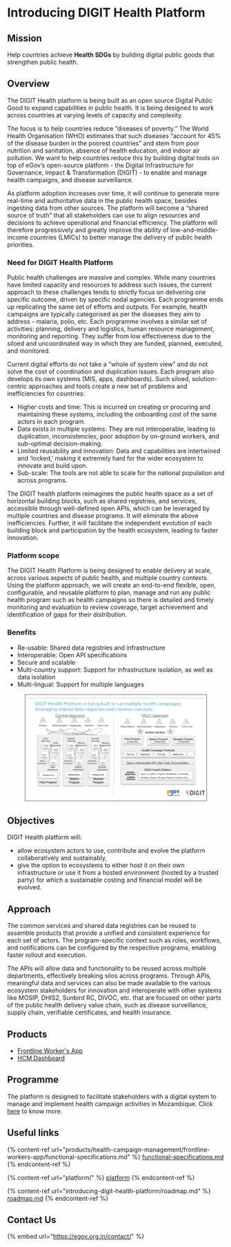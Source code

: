 # Introducing DIGIT Health Platform

## Mission

Help countries achieve **Health SDGs** by building digital public goods that strengthen public health.

## Overview

The DIGIT Health platform is being built as an open source Digital Public Good to expand capabilities in public health. It is being designed to work across countries at varying levels of capacity and complexity.

The focus is to help countries reduce “diseases of poverty.” The World Health Organisation (WHO) estimates that such diseases “account for 45% of the disease burden in the poorest countries” and stem from poor nutrition and sanitation, absence of health education, and indoor air pollution. We want to help countries reduce this by building digital tools on top of eGov’s open-source platform - the Digital Infrastructure for Governance, Impact & Transformation (DIGIT) - to enable and manage health campaigns, and disease surveillance.

As platform adoption increases over time, it will continue to generate more real-time and authoritative data in the public health space, besides ingesting data from other sources. The platform will become a “shared source of truth” that all stakeholders can use to align resources and decisions to achieve operational and financial efficiency. The platform will therefore progressively and greatly improve the ability of low-and-middle-income countries (LMICs) to better manage the delivery of public health priorities.

### Need for DIGIT Health Platform

Public health challenges are massive and complex. While many countries have limited capacity and resources to address such issues, the current approach to these challenges tends to strictly focus on delivering one specific outcome, driven by specific nodal agencies. Each programme ends up replicating the same set of efforts and outputs. For example, health campaigns are typically categorised as per the diseases they aim to address - malaria, polio, etc. Each programme involves a similar set of activities: planning, delivery and logistics, human resource management, monitoring and reporting. They suffer from low effectiveness due to the siloed and uncoordinated way in which they are funded, planned, executed, and monitored.&#x20;

Current digital efforts do not take a “whole of system view” and do not solve the cost of coordination and duplication issues. Each program also develops its own systems (MIS, apps, dashboards). Such siloed, solution-centric approaches and tools create a new set of problems and inefficiencies for countries:

* Higher costs and time: This is incurred on creating or procuring and maintaining these systems, including the onboarding cost of the same actors in each program.
* Data exists in multiple systems: They are not interoperable, leading to duplication, inconsistencies, poor adoption by on-ground workers, and sub-optimal decision-making.
* Limited reusability and innovation: Data and capabilities are intertwined and ‘locked,’ making it extremely hard for the wider ecosystem to innovate and build upon.
* Sub-scale: The tools are not able to scale for the national population and across programs.

The DIGIT health platform reimagines the public health space as a set of horizontal building blocks, such as shared registries, and services, accessible through well-defined open APIs, which can be leveraged by multiple countries and disease programs. It will eliminate the above inefficiencies. Further, it will facilitate the independent evolution of each building block and participation by the health ecosystem, leading to faster innovation.

### Platform scope

The DIGIT Health Platform is being designed to enable delivery at scale, across various aspects of public health, and multiple country contexts. Using the platform approach, we will create an end-to-end flexible, open, configurable, and reusable platform to plan, manage and run any public health program such as health campaigns so there is detailed and timely monitoring and evaluation to review coverage, target achievement and identification of gaps for their distribution.

### Benefits

* Re-usable: Shared data registries and infrastructure
* Interoperable: Open API specifications
* Secure and scalable
* Multi-country support: Support for infrastructure isolation, as well as data isolation
* Multi-lingual: Support for multiple languages

<figure><img src=".gitbook/assets/Screenshot 2023-02-10 at 3.13.43 PM (2).png" alt=""><figcaption></figcaption></figure>

## Objectives

DIGIT Health platform will:

* allow ecosystem actors to use, contribute and evolve the platform collaboratively and sustainably,
* give the option to ecosystems to either host it on their own infrastructure or use it from a hosted environment (hosted by a trusted party) for which a sustainable costing and financial model will be evolved.&#x20;

## Approach

The common services and shared data registries can be reused to assemble products that provide a unified and consistent experience for each set of actors. The program-specific context such as roles, workflows, and notifications can be configured by the respective programs, enabling faster rollout and execution.&#x20;

The APIs will allow data and functionality to be reused across multiple departments, effectively breaking silos across programs. Through APIs, meaningful data and services can also be made available to the various ecosystem stakeholders for innovation and interoperate with other systems like MOSIP, DHIS2, Sunbird RC, DIVOC, etc. that are focused on other parts of the public health delivery value chain, such as disease surveillance, supply chain, verifiable certificates, and health insurance.

## Products

* [Frontline Worker's App](products/health-campaign-management/frontline-workers-app/)
* [HCM Dashboard](products/health-campaign-management/campaign-management-dashboard/)

## Programme

The platform is designed to facilitate stakeholders with a digital system to manage and implement health campaign activities in Mozambique. Click [here](program/) to know more.&#x20;

## Useful links

{% content-ref url="products/health-campaign-management/frontline-workers-app/functional-specifications.md" %}
[functional-specifications.md](products/health-campaign-management/frontline-workers-app/functional-specifications.md)
{% endcontent-ref %}

{% content-ref url="platform/" %}
[platform](platform/)
{% endcontent-ref %}

{% content-ref url="introducing-digit-health-platform/roadmap.md" %}
[roadmap.md](introducing-digit-health-platform/roadmap.md)
{% endcontent-ref %}

## Contact Us

{% embed url="https://egov.org.in/contact/" %}
